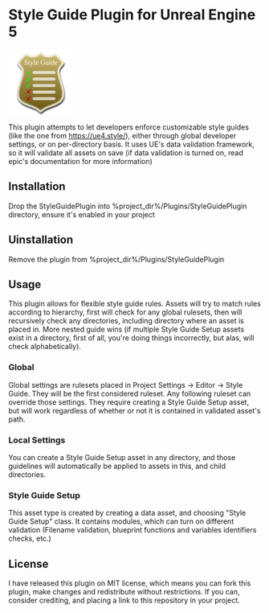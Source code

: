 # Style Guide Plugin for Unreal Engine 5

![Style Guide Plugin Icon](Resources/Icon128.png)

This plugin attempts to let developers enforce customizable style guides (like the one from https://ue4.style/), either through global developer settings, or on per-directory basis. 
It uses UE's data validation framework, so it will validate all assets on save (if data validation is turned on, read epic's documentation for more information)

## Installation

Drop the StyleGuidePlugin into %project_dir%/Plugins/StyleGuidePlugin directory, ensure it's enabled in your project

## Uinstallation

Remove the plugin from %project_dir%/Plugins/StyleGuidePlugin

## Usage

This plugin allows for flexible style guide rules. Assets will try to match rules according to hierarchy, first will check for any global rulesets, then will recursively check any directories, including directory where an asset is placed in. 
More nested guide wins (if multiple Style Guide Setup assets exist in a directory, first of all, you're doing things incorrectly, but alas, will check alphabetically).

### Global 

Global settings are rulesets placed in Project Settings -> Editor -> Style Guide. They will be the first considered ruleset. Any following ruleset can override those settings. 
They require creating a Style Guide Setup asset, but will work regardless of whether or not it is contained in validated asset's path.

### Local Settings

You can create a Style Guide Setup asset in any directory, and those guidelines will automatically be applied to assets in this, and child directories.

### Style Guide Setup

This asset type is created by creating a data asset, and choosing "Style Guide Setup" class. It contains modules, which can turn on different validation (Filename validation, blueprint functions and variables identifiers checks, etc.)

## License

I have released this plugin on MIT license, which means you can fork this plugin, make changes and redistribute without restrictions. If you can, consider crediting, and placing a link to this repository in your project.
